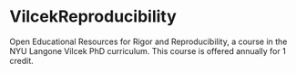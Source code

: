 # VilcekReproducibility
Open Educational Resources for Rigor and Reproducibility, a course in the NYU Langone Vilcek PhD curriculum. This course is offered annually for 1 credit. 
